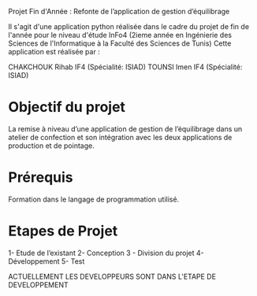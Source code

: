 Projet Fin d'Année : Refonte de l’application de gestion d’équilibrage

Il s'agit d'une application python réalisée dans le cadre du projet de fin de l'année pour le niveau d'étude InFo4 (2ieme année en Ingénierie des Sciences de l'Informatique à la Faculté des Sciences de Tunis)
Cette application est réalisée par :

CHAKCHOUK Rihab IF4 (Spécialité: ISIAD)
TOUNSI Imen     IF4 (Spécialité: ISIAD)

Objectif du projet
======================
La remise à niveau d’une application de gestion de l’équilibrage dans un atelier de confection et son
intégration avec les deux applications de production et de pointage.

Prérequis
======================
Formation dans le langage de programmation utilisé.

Etapes de Projet
======================
1- Etude de l’existant
2- Conception
3 - Division du projet
4- Développement
5- Test

ACTUELLEMENT LES DEVELOPPEURS SONT DANS L'ETAPE DE DEVELOPPEMENT
